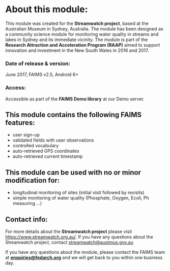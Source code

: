 # About this module:
This module was created for the **Streamwatch project**, based at the Australian Museum in Sydney, Australia. The module has been designed as a community science module for monitoring water quality in streams and lakes in Sydney and its immediate vicinity.
The module is part of the **Research Attraction and Acceleration Program (RAAP)** aimed to support innovation and investment in the New South Wales in 2016 and 2017.

### Date of release & version:
June 2017, FAIMS v2.5, Android 6+ 

### Access:
Accessible as part of the **FAIMS Demo library** at our Demo server.

## This module contains the following FAIMS features:
* user sign-up
* validated fields with user observations
* controlled vocabulary
* auto-retrieved GPS coordinates
* auto-retrieved current timestamp

## This module can be used with no or minor modification for:
* longitudinal monitoring of sites (initial visit followed by revisits)
* simple monitoring of water quality (Phosphate, Oxygen, Ecoli, Ph measuring ...)

## Contact info:
For more details about the **Streamwatch project** please visit https://www.streamwatch.org.au/. If you have any questions about the Streamwatch project, contact streamwatch@austmus.gov.au

If you have any questions about the module, please contact the FAIMS team at **enquiries@fedarch.org** and we will get back to you within one business day.